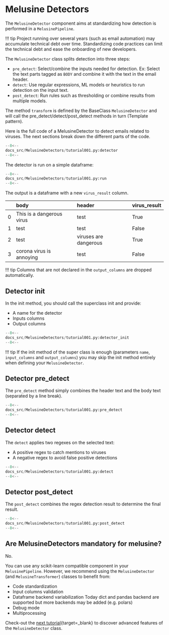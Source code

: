 # Melusine Detectors

The `MelusineDetector` component aims at standardizing how detection 
is performed in a `MelusinePipeline`. 

!!! tip
    Project running over several years (such as email automation) 
    may accumulate technical debt over time. Standardizing code practices 
    can limit the technical debt and ease the onboarding of new developers.

The `MelusineDetector` class splits detection into three steps:

- `pre_detect`: Select/combine the inputs needed for detection.
Ex: Select the text parts tagged as `BODY` and combine it with the text 
in the email header.
- `detect`: Use regular expressions, ML models or heuristics to run detection
on the input text.
- `post_detect`: Run rules such as thresholding or combine results from multiple models.

The method `transform` is defined by the BaseClass `MelusineDetector` and will call 
the pre_detect/detect/post_detect methods in turn (Template pattern).

Here is the full code of a MelusineDetector to detect emails related to viruses. 
The next sections break down the different parts of the code.

```Python
--8<--
docs_src/MelusineDetectors/tutorial001.py:detector
--8<--
```

The detector is run on a simple dataframe:
```Python
--8<--
docs_src/MelusineDetectors/tutorial001.py:run
--8<--
```

The output is a dataframe with a new `virus_result` column.

|    | body                      | header                | virus_result   |
|---:|:--------------------------|:----------------------|:---------------|
|  0 | This is a dangerous virus | test                  | True           |
|  1 | test                      | test                  | False          |
|  2 | test                      | viruses are dangerous | True           |
|  3 | corona virus is annoying  | test                  | False          |

!!! tip
    Columns that are not declared in the `output_columns` are dropped automatically.


## Detector init
In the init method, you should call the superclass init and provide:

- A name for the detector
- Inputs columns
- Output columns

```Python
--8<--
docs_src/MelusineDetectors/tutorial001.py:detector_init
--8<--
```

!!! tip
    If the init method of the super class is enough (parameters `name`, `input_columns` and `output_columns`)
    you may skip the init method entirely when defining your `MelusineDetector`.


## Detector pre_detect
The `pre_detect` method simply combines the header text and the body text
(separated by a line break).
```Python
--8<--
docs_src/MelusineDetectors/tutorial001.py:pre_detect
--8<--
```

## Detector detect
The `detect` applies two regexes on the selected text:
- A positive regex to catch mentions to viruses
- A negative regex to avoid false positive detections
```Python
--8<--
docs_src/MelusineDetectors/tutorial001.py:detect
--8<--
```

## Detector post_detect
The `post_detect` combines the regex detection result to determine the final result.
```Python
--8<--
docs_src/MelusineDetectors/tutorial001.py:post_detect
--8<--
```

## Are MelusineDetectors mandatory for melusine?
No.  

You can use any scikit-learn compatible component in your `MelusinePipeline`. 
However, we recommend using the `MelusineDetector` (and `MelusineTransformer`) 
classes to benefit from:

- Code standardization
- Input columns validation
- Dataframe backend variabilization
  Today dict and pandas backend are supported but more backends may be added (e.g. polars)
- Debug mode
- Multiprocessing

Check-out the [next tutorial](05a_MelusineDetectors.md){target=_blank} 
to discover advanced features of the `MelusineDetector` class.